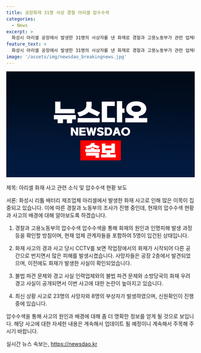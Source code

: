 ```yaml
---
title: 공장화재 31명 사상 경찰 아리셀 압수수색
categories:
  - News
excerpt: >
  화성시 아리셀 공장에서 발생한 31명의 사상자를 낸 화재로 경찰과 고용노동부가 관련 업체에 대한 강제수사에 착수했다. 이에 따라 아리셀과 인력업체 메이셀 등 5개소가 압수수색을 받았고, 사고 당시 CCTV 영상과 해당 공장의 화재 이력 등이 수사 대상이 된다. 이에 더해 아리셀과 메이셀 간의 불법 파견 문제도 논란이 되고 있다. 해당 업체는 이 사건을 통해 화재 우려에 대한 사전 경고를 무시했으며, 안전 절차를 따르지 않았다는 비판을 받고 있다. 
feature_text: >
  화성시 아리셀 공장에서 발생한 31명의 사상자를 낸 화재로 경찰과 고용노동부가 관련 업체에 대한 강제수사에 착수했다. 이에 따라 아리셀과 인력업체 메이셀 등 5개소가 압수수색을 받았고, 사고 당시 CCTV 영상과 해당 공장의 화재 이력 등이 수사 대상이 된다. 이에 더해 아리셀과 메이셀 간의 불법 파견 문제도 논란이 되고 있다. 해당 업체는 이 사건을 통해 화재 우려에 대한 사전 경고를 무시했으며, 안전 절차를 따르지 않았다는 비판을 받고 있다. 
image: '/assets/img/newsdao_breakingnews.jpg'
---
```


<p><img src="/assets/img/newsdao_breakingnews.jpg" alt="koreaapp 속보" /></p>

<p>제목: 아리셀 화재 사고 관련 소식 및 압수수색 현황 보도</p>

<p>서론:
화성시 리튬 배터리 제조업체 아리셀에서 발생한 화재 사고로 인해 많은 이목이 집중되고 있습니다. 이에 따른 경찰과 노동부의 조사가 진행 중인데, 현재의 압수수색 현황과 사고의 배경에 대해 알아보도록 하겠습니다.</p>

<ol>
<li><p>경찰과 고용노동부의 압수수색
압수수색을 통해 화재의 원인과 인명피해 발생 과정 등을 확인할 방침이며, 현재 업체 관계자들을 포함하여 5명이 입건된 상태입니다.</p></li>
<li><p>화재 사고의 경과
사고 당시 CCTV를 보면 작업장에서의 화재가 시작되어 다른 공간으로 번지면서 많은 피해를 발생시켰습니다. 사망자들은 공장 2층에서 발견되었으며, 이전에도 화재가 발생한 사실이 확인되었습니다.</p></li>
<li><p>불법 파견 문제와 경고 사실
인력업체와의 불법 파견 문제와 소방당국의 화재 우려 경고 사실이 공개되면서 이번 사고에 대한 논란이 높아지고 있습니다.</p></li>
<li><p>최신 상황
사고로 23명의 사망자와 8명의 부상자가 발생하였으며, 신원확인이 진행 중에 있습니다.</p></li>
</ol>

<p>압수수색을 통해 사고의 원인과 배경에 대해 좀 더 명확한 정보를 얻게 될 것으로 보입니다. 해당 사고에 대한 자세한 내용은 계속해서 업데이트 될 예정이니 계속해서 주목해 주시기 바랍니다.</p>
실시간 뉴스 속보는, <a href="https://newsdao.kr" rel="dofollow">https://newsdao.kr</a>


